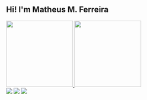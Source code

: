 ## Hi! I'm Matheus M. Ferreira 
 <div>
  <a href="https://github.com/mmferreira2000">
  <img height="180em" src="https://github-readme-stats.vercel.app/api?username=mmferreira2000&show_icons=true&theme=dracula&include_all_commits=true&count_private=true"/>
  <img height="180em" src="https://github-readme-stats.vercel.app/api/top-langs/?username=mmferreira2000&layout=compact&langs_count=16&theme=dracula"/>
<div>
<div> 
  <a href="https://instagram.com/moreira_ferreira" target="_blank"><img src="https://img.shields.io/badge/-Instagram-%23E4405F?style=for-the-badge&logo=instagram&logoColor=white" target="_blank"></a>
  <a href = "mailto: moreira.mferreira@gmail.com"><img src="https://img.shields.io/badge/-Gmail-%23333?style=for-the-badge&logo=gmail&logoColor=white" target="_blank"></a>
  <a href="https://www.linkedin.com/in/matheus-moreira-ferreira/" target="_blank"><img src="https://img.shields.io/badge/-LinkedIn-%230077B5?style=for-the-badge&logo=linkedin&logoColor=white" target="_blank"></a>
</div>
<!--
**mmferreira2000/mmferreira2000** is a ✨ _special_ ✨ repository because its `README.md` (this file) appears on your GitHub profile.
